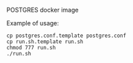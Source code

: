 POSTGRES docker image

Example of usage:

```
cp postgres.conf.template postgres.conf
cp run.sh.template run.sh
chmod 777 run.sh
./run.sh
```